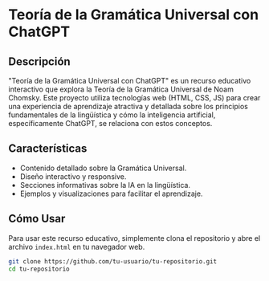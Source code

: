 # Teoría de la Gramática Universal con ChatGPT

## Descripción
"Teoría de la Gramática Universal con ChatGPT" es un recurso educativo interactivo que explora la Teoría de la Gramática Universal de Noam Chomsky. Este proyecto utiliza tecnologías web (HTML, CSS, JS) para crear una experiencia de aprendizaje atractiva y detallada sobre los principios fundamentales de la lingüística y cómo la inteligencia artificial, específicamente ChatGPT, se relaciona con estos conceptos.

## Características
- Contenido detallado sobre la Gramática Universal.
- Diseño interactivo y responsive.
- Secciones informativas sobre la IA en la lingüística.
- Ejemplos y visualizaciones para facilitar el aprendizaje.

## Cómo Usar
Para usar este recurso educativo, simplemente clona el repositorio y abre el archivo `index.html` en tu navegador web.

```bash
git clone https://github.com/tu-usuario/tu-repositorio.git
cd tu-repositorio
